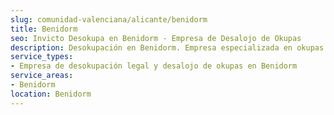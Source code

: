```yaml
---
slug: comunidad-valenciana/alicante/benidorm
title: Benidorm
seo: Invicto Desokupa en Benidorm - Empresa de Desalojo de Okupas
description: Desokupación en Benidorm. Empresa especializada en okupas. Mediación legal y desalojo express. Presupuesto gratuito.
service_types:
- Empresa de desokupación legal y desalojo de okupas en Benidorm
service_areas:
- Benidorm
location: Benidorm
---
```

